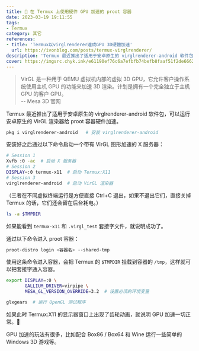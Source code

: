 ```yaml
---
title: 📱 在 Termux 上使用硬件 GPU 加速的 proot 容器
date: 2023-03-19 19:11:55
tags:
- Termux
category: 其它
references:
- title: 'Termux以virglrenderer達成GPU 3D硬體加速'
  url: https://ivonblog.com/posts/termux-virglrenderer/
description: 'Termux 最近推出了适用于安卓原生的 virglrenderer-android 软件包，可以运行安卓原生的 VirGL 渲染器给 proot 容器硬件加速。'
cover: https://imgsrc.chyk.ink/e61190ef76c6a7efbfb74befb8faaf51f2de6662.webp
---
```


>  VirGL 是一种用于 QEMU 虚拟机内部的虚拟 3D GPU，它允许客户操作系统使用主机 GPU 的功能来加速 3D 渲染。计划是拥有一个完全独立于主机 GPU 的客户 GPU。  
> -- Mesa 3D 官网

Termux 最近推出了适用于安卓原生的 virglrenderer-android 软件包，可以运行安卓原生的 VirGL 渲染器给 proot 容器硬件加速。

```bash
pkg i virglrenderer-android	  # 安装 virglrenderer-android
```

安装好之后通过以下命令启动一个带有 VirGL 图形加速的 X 服务器：

```bash
# Session 1
Xvfb :0 -ac  # 启动 X 服务器
# Session 2
DISPLAY=:0 termux-x11  # 启动 Termux:X11
# Session 3
virglrenderer-android  # 启动 VirGL 渲染器
```

（三者在不同虚拟终端运行是方便直接 Ctrl+C 退出，如果不退出它们，直接关掉 Termux 的话，它们还会留在后台耗电。）

```bash
ls -a $TMPDIR
```

如果能看到 `termux-x11` 和 `.virgl_test` 套接字文件，就说明成功了。

通过以下命令进入 proot 容器：

```bash
proot-distro login <容器名> --shared-tmp
```

使用这条命令进入容器，会把 Termux 的 `$TMPDIR` 挂载到容器的 `/tmp`，这样就可以把套接字通入容器。

```bash
export DISPLAY=:0 \
       GALLIUM_DRIVER=virpipe \
       MESA_GL_VERSION_OVERRIDE=3.2  # 设置必须的环境变量
```

```bash
glxgears  # 运行 OpenGL 测试程序
```

如果此时 Termux:X11 的显示器窗口上出现了齿轮动画，就说明 GPU 加速一切正常。🎉

GPU 加速的玩法有很多，比如配合 Box86 / Box64 和 Wine 运行一些简单的 Windows 3D 游戏等。
